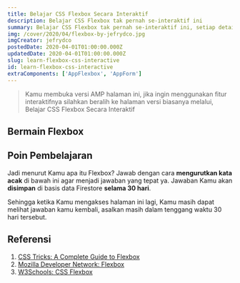```yaml
---
title: Belajar CSS Flexbox Secara Interaktif
description: Belajar CSS Flexbox tak pernah se-interaktif ini
summary: Belajar CSS Flexbox tak pernah se-interaktif ini, setiap detail properti Flexbox dapat dimainkan dengan fleksibilitas penuh. Pelajari sendiri contohnya dan temukan sendiri jawabannya.
img: /cover/2020/04/flexbox-by-jefrydco.jpg
imgCreator: jefrydco
postedDate: 2020-04-01T01:00:00.000Z
updatedDate: 2020-04-01T01:00:00.000Z
slug: learn-flexbox-css-interactive
id: learn-flexbox-css-interactive
extraComponents: ['AppFlexbox', 'AppForm']
---
```


<blockquote v-if="$route.name.includes('amp')">
  <p>Kamu membuka versi AMP halaman ini, jika ingin menggunakan fitur interaktifnya silahkan beralih ke halaman versi biasanya melalui, <app-locale-path-link :to="{ name: 'blog-slug', params: { slug: 'learn-flexbox-css-interactive' } }">Belajar CSS Flexbox Secara Interaktif</app-locale-path-link></p>
</blockquote>

## Bermain Flexbox

<app-flexbox></app-flexbox>

## Poin Pembelajaran

Jadi menurut Kamu apa itu Flexbox? Jawab dengan cara **mengurutkan kata acak** di bawah ini agar menjadi jawaban yang tepat ya. Jawaban Kamu akan **disimpan** di basis data Firestore **selama 30 hari**. 

Sehingga ketika Kamu mengakses halaman ini lagi, Kamu masih dapat melihat jawaban kamu kembali, asalkan masih dalam tenggang waktu 30 hari tersebut.

<app-form></app-form>

## Referensi
1. [CSS Tricks: A Complete Guide to Flexbox](https://css-tricks.com/snippets/css/a-guide-to-flexbox/)
2. [Mozilla Developer Network: Flexbox](https://developer.mozilla.org/en-US/docs/Learn/CSS/CSS_layout/Flexbox)
3. [W3Schools: CSS Flexbox](https://www.w3schools.com/css/css3_flexbox.asp)
